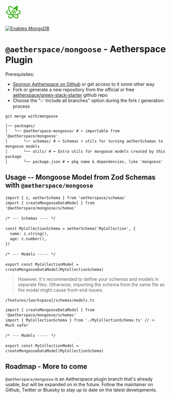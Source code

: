 <img src="/packages/@aetherspace/assets/AetherspaceLogo.svg" width="50" height="50" />

<p>
  <a href="https://mongoosejs.com/docs/" target="_blank">
    <img alt="Enables MongoDB" longdesc="Aetherspace with MongoDB" src="https://img.shields.io/badge/MongoDB-4EA94B?style=for-the-badge&logo=mongodb&logoColor=white" />
  </a>
</p>

# `@aetherspace/mongoose` - Aetherspace Plugin

Prerequisites:
- [Sponsor Aetherspace on Github](https://github.com/Aetherspace/green-stack-starter-demo#readme) or get access to it some other way
- Fork or generate a new repository from the official or free [aetherspace/green-stack-starter](https://github.com/Aetherspace/green-stack-starter#readme) github repo
- Choose the "✅ Include all branches" option during the fork / generation process

```shell
git merge with/mongoose
```

```shell
│── packages/
│   └── @aetherspace-mongoose/ # ➡️ importable from '@aetherspace/mongoose'
│       └── schemas/ # ➡️ Schemas + utils for turning aetherSchamas to mongoose models
│       └── utils/ # ➡️ Extra utils for mongoose models created by this package
│       └── package.json # ➡️ pkg name & dependencies, like 'mongoose'
```

## Usage -- Mongoose Model from Zod Schemas with `@aetherspace/mongoose`

```tsx
import { z, aetherSchema } from 'aetherspace/schemas'
import { createMongooseDataModel } from '@aetherspace/mongoose/schemas'

/* --- Schemas ---- */

const MyCollectionSchema = aetherSchema('MyCollection', {
  name: z.string(),
  age: z.number(),
})

/* --- Models ----- */

export const MyCollectionModel = createMongooseDataModel(MyCollectionSchema)

```

> However, it's recommended to define your schemas and models in separate files. Otherwise, importing the schema from the same file as the model might cause front-end issues.

`/features/{workspace}/schemas/models.ts`
```tsx
import { createMongooseDataModel } from '@aetherspace/mongoose/schemas'
import { MyCollectionSchema } from './MyCollectionSchema.ts' // <- Much safer

/* --- Models ----- */

export const MyCollectionModel = createMongooseDataModel(MyCollectionSchema)
```

## Roadmap - More to come

`@aetherspace/mongoose` is an Aetherspace plugin branch that's already usable, but will be expanded on in the future. Follow the maintainer on Github, Twitter or Bluesky to stay up to date on the latest developments.
